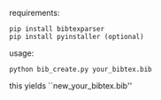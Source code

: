 requirements:
    
    pip install bibtexparser
    pip install pyinstaller (optional)

usage:

    python bib_create.py your_bibtex.bib

this yields ``new_your_bibtex.bib''

